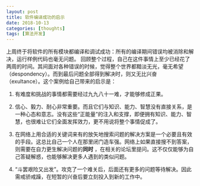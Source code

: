 ```yaml
---
layout: post
title: 软件编译成功的启示
date: 2018-10-13
categories: [thoughts]
tags: [算法开发]
---
```


上周终于将软件的所有模块都编译和调试成功：所有的编译期间错误均被消除和解决，运行样例代码也毫无问题。 回顾整个过程，自己在这件事情上至少已经花了两周的时间。其间面对各种错误的时候，觉得整个世界都黯淡无光，毫无希望（despondency）。而到最后问题全部得到解决时，则又无比兴奋（exultance）。这个案例给自己带来的启示是：

1. 有难度和挑战的事情都需要经过九九八十一难，才能够修成正果。

2. 信心、毅力、耐心非常重要。而且它们与知识、能力、智慧没有直接关系，是一种心态和意志。没有这些“正能量”的注入和支撑，即便拥有知识、能力、智慧，也很难让它们全面发挥效力，更不用说将整个事情促成了。

3. 在网络上用合适的关键词来有的放矢地搜索问题的解决方案是一个必要且有效的手段。这总比自己一个人在那里闭门造车强。网络上如果直接搜不到答案，则需要在自力更生解决问题的**同时** ，在相关的论坛里提问。这不仅仅能够为自己答疑解惑，也能够解决更多人遇到的类似问题。

4. “斗罢艰险又出发”。攻克了一个难关后，后面还有更多的问题等待解决。因此需戒骄戒躁，在短暂的兴奋后要立刻投入到新的工作中。
